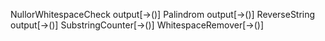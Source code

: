 NullorWhitespaceCheck output[->()]
Palindrom output[->()]
ReverseString output[->()]
SubstringCounter[->()]
WhitespaceRemover[->()]
